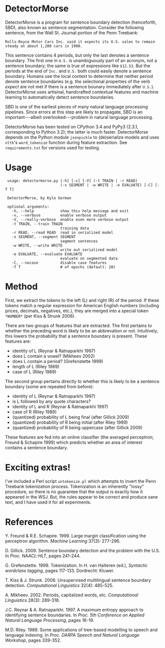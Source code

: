 DetectorMorse
=============

DetectorMorse is a program for sentence boundary detection (henceforth, SBD), also known as sentence segmentation. Consider the following sentence, from the Wall St. Journal portion of the Penn Treebank:

    Rolls-Royce Motor Cars Inc. said it expects its U.S. sales to remain
    steady at about 1,200 cars in 1990.

This sentence contains 4 periods, but only the last denotes a sentence boundary. The first one in `U.S.` is unambiguously part of an acronym, not a sentence boundary; the same is true of expressions like `$12.53`. But the periods at the end of `Inc.` and `U.S.` both could easily denote a sentence boundary. Humans use the local context to determine that neither period denote sentence boundaries (e.g. the selectional properties of the verb _expect_ are not met if there is a sentence bounary immediately after `U.S.`). DetectorMorse uses artisinal, handcrafted contextual features and machine learning to automatically detect sentence boundaries.

SBD is one of the earliest pieces of many natural language processing pipelines. Since errors at this step are likely to propagate, SBD is an important---albeit overlooked---problem in natural language processing.

DetectorMorse has been tested on CPython 3.4 and PyPy3 (2.3.1, corresponding to Python 3.2); the latter is much faster. DetectorMorse depends on the Python module `jsonpickle` to (de)serialize models and uses `nltk`'s `word_tokenize` function during feature extraction. See `requirements.txt` for versions used for testing.

Usage
=====

     usage: detectormorse.py [-h] [-v] [-V] (-t TRAIN | -r READ)
                             (-s SEGMENT | -w WRITE | -e EVALUATE) [-C] [-T T]
     
     DetectorMorse, by Kyle Gorman
     
     optional arguments:
       -h, --help            show this help message and exit
       -v, --verbose         enable verbose output
       -V, --really-verbose  enable even more verbose output
       -t TRAIN, --train TRAIN
                             training data
       -r READ, --read READ  read in serialized model
       -s SEGMENT, --segment SEGMENT
                             segment sentences
       -w WRITE, --write WRITE
                             write out serialized model
       -e EVALUATE, --evaluate EVALUATE
                             evaluate on segmented data
       -C, --nocase          disable case features
       -T T                  # of epochs (default: 20)


Method
======

First, we extract the tokens to the left (L) and right (R) of the period.
If these tokens match a regular expression for American English numbers (including prices, decimals, negatives, etc.), they are merged into a special token `*NUMBER*` (per Kiss & Strunk 2006).

There are two groups of features that are extracted. The first pertains to whether the preceding word is likely to be an abbrevation or not. Intuitively, this lowers the probability that a sentence boundary is present. These features are:

* identity of L (Reynar & Ratnaparkhi 1997)
* does L contain a vowel? (Mikheev 2002)
* does L contain a period? (Grefenstette 1999)
* length of L (Riley 1989)
* case of L (Riley 1989)

The second group pertains directly to whether this is likely to be a sentence boundary (some are repeated from before):

* identity of L (Reynar & Ratnaparkhi 1997)
* is L followed by any quote characters?
* identity of L and R (Reynar & Ratnaparkhi 1997)
* case of R (Riley 1989)
* (quantized) probability of L being final (after Gillick 2009)
* (quantized) probability of R being initial (after Riley 1989)
* (quantized) probability of R being uppercase (after Gillick 2009)

These features are fed into an online classifier (the averaged perceptron; Freund & Schapire 1999) which predicts whether an area of interest contains a sentence boundary.

Exciting extras!
================

I've included a Perl script `untokenize.pl` which attempts to invert the Penn Treebank tokenization process. Tokenization is an inherently "lossy" procedure, so there is no guarantee that the output is exactly how it appeared in the WSJ. But, the rules appear to be correct and produce sane text, and I have used it for all experiments.

References
==========

Y. Freund & R.E. Schapire. 1999. Large margin classification using the perceptron algorithm. _Machine Learning_ 37(3): 277-296.

D. Gillick. 2009. Sentence boundary detection and the problem with the U.S. In _Proc. NAACL-HLT_, pages 241-244.

G. Grefenstette. 1999. Tokenization. In H. van Halteren (ed.), _Syntactic wordclass tagging_, pages 117-133. Dordrecht: Kluwer.

T. Kiss & J. Strunk. 2006. Unsupervised multilingual sentence boundary detection. _Computational Linguistics_ 32(4): 485-525.

A. Mikheev. 2002. Periods, capitalized words, etc. _Computational Linguistics_ 28(3): 289-318.

J.C. Reynar & A. Ratnaparkhi. 1997. A maximum entropy approach to identifying sentence boundaries. In _Proc. 5th Conference on Applied Natural Language Processing_, pages 16-19.

M.D. Riley. 1989. Some applications of tree-based modelling to speech and language indexing. In _Proc. DARPA Speech and Natural Language Workshop_, pages 339-352.
